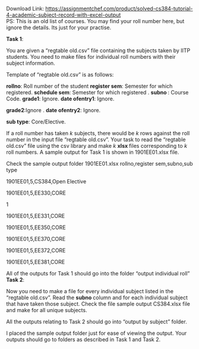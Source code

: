 Download Link: https://assignmentchef.com/product/solved-cs384-tutorial-4-academic-subject-record-with-excel-output
<br>
PS: This is an old list of courses. You may find your roll number here, but ignore the details. Its just for your practise.

<strong>Task 1</strong>:

You are given a “regtable old.csv” file containing the subjects taken by IITP students. You need to make files for individual roll numbers with their subject information.

Template of “regtable old.csv” is as follows:

<strong>rollno</strong>: Roll number of the student <strong>register sem</strong>: Semester for which registered. <strong>schedule sem</strong>: Semester for which registered . <strong>subno </strong>: Course Code. <strong>grade1</strong>: Ignore. <strong>date ofentry1</strong>: Ignore.

<strong>grade2</strong>:Ignore . <strong>date ofentry2</strong>: Ignore.

<strong>sub type</strong>: Core/Elective.

If a roll number has taken <em>k </em>subjects, there would be <em>k </em>rows against the roll number in the input file “regtable old.csv”. Your task to read the “regtable old.csv” file using the csv library and make <em>k </em><strong>xlsx </strong>files corresponding to <em>k </em>roll numbers. A sample output for Task 1 is shown in 1901EE01.xlsx file.

Check the sample output folder 1901EE01.xlsx rollno,register sem,subno,sub type

1901EE01,5,CS384,Open Elective

1901EE01,5,EE330,CORE

1

1901EE01,5,EE331,CORE

1901EE01,5,EE350,CORE

1901EE01,5,EE370,CORE

1901EE01,5,EE372,CORE

1901EE01,5,EE381,CORE

All of the outputs for Task 1 should go into the folder “output individual roll” <strong>Task 2</strong>:

Now you need to make a file for every individual subject listed in the “regtable old.csv”. Read the <strong>subno </strong>column and for each individual subject that have taken those subject. Check the file sample output CS384.xlsx file and make for all unique subjects.

All the outputs relating to Task 2 should go into “output by subject” folder.

I placed the sample output folder just for ease of viewing the output. Your outputs should go to folders as described in Task 1 and Task 2.